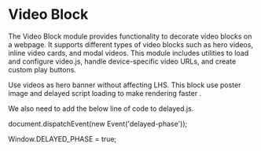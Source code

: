 # Video Block

The Video Block module provides functionality to decorate video blocks on a webpage. It supports different types of video blocks such as hero videos, inline video cards, and modal videos. This module includes utilities to load and configure video.js, handle device-specific video URLs, and create custom play buttons. 

Use videos as hero banner without affecting LHS. This block use poster image and delayed script loading to make rendering faster . 

We also need to add the below line of code to delayed.js. 

document.dispatchEvent(new Event('delayed-phase'));

Window.DELAYED_PHASE = true;
